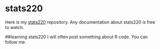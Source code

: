 # stats220
Here is my [stats220](https://github.com/RuoqiZhang7/stats220) repository. Any documentation about stats220 is free to watch.

##learning stats220
I will often post something about R code. You can follow me.
